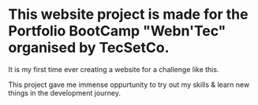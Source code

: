 # This website project is made for the Portfolio BootCamp "Webn'Tec" organised by TecSetCo.

It is my first time ever creating a website for a challenge like this.

This project gave me immense oppurtunity to try out my skills & learn new things in the development journey. 

